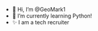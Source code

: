- 👋 Hi, I’m @GeoMark1
- 🌱 I’m currently learning Python!
- ✨ I am a tech recruiter


<!---
GeoMark1/GeoMark1 is a ✨ special ✨ repository because its `README.md` (this file) appears on your GitHub profile.
You can click the Preview link to take a look at your changes.
--->

